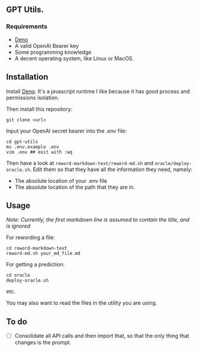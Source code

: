 ## GPT Utils.

### Requirements

- [Deno](<https://deno.land/manual@v1.29.1/getting_started/installation>)
- A valid OpenAI Bearer key
- Some programming knowledge
- A decent operating system, like Linux or MacOS.

## Installation 

Install [Deno](https://deno.land/manual@v1.29.1/getting_started/installation). It's a javascript runtime I like because it has good process and permissions isolation.

Then install this repository:

```
git clone <url>
```

Input your OpenAI secret bearer into the .env file:

```
cd gpt-utils
mv .env.example .env
vim .env ## exit with :wq
```

Then have a look at `reword-markdown-text/reword-md.sh` and `oracle/deploy-oracle.sh`. Edit them so that they have all the information they need, namely:

- The absolute location of your .env file
- The absolute location of the path that they are in.

## Usage

*Note: Currently, the first markdown line is assumed to contain the title, and is ignored*

For rewording a file:

```
cd reword-markdown-text
reword-md.sh your_md_file.md
```

For getting a prediction:

```
cd oracle
deploy-oracle.sh
```

etc.

You may also want to read the files in the utility you are using.

## To do

- [ ] Consolidate all API calls and then import that, so that the only thing that changes is the prompt.
